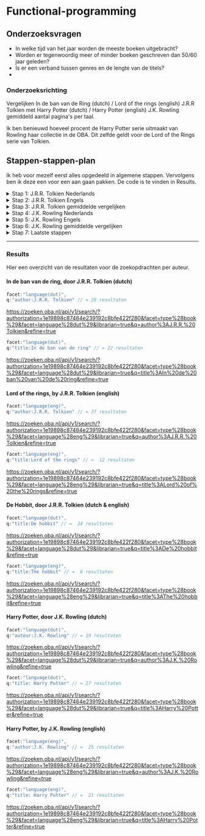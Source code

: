 # Functional-programming

## Onderzoeksvragen
- In welke tijd van het jaar worden de meeste boeken uitgebracht?
- Worden er tegenwoordig meer of minder boeken geschreven dan 50/60 jaar geleden?
- Is er een verband tussen genres en de lengte van de titels?
-

### Onderzoeksrichting
Vergelijken In de ban van de Ring (dutch) / Lord of the rings (english) J.R.R Tolkien met Harry Potter (dutch) / Harry Potter (english) J.K. Rowling gemiddeld aantal pagina's per taal.

Ik ben benieuwd hoeveel procent de Harry Potter serie uitmaakt van Rowling haar collectie in de OBA. Dit zelfde geldt voor de Lord of the Rings serie van Tolkien.

## Stappen-stappen-plan
Ik heb voor mezelf eerst alles opgedeeld in algemene stappen. Vervolgens ben ik deze een voor een aan gaan pakken. De code is te vinden in Results.

<details><summary>Stap 1: J.R.R. Tolkien Nederlands</summary>
  stap 1: zoeken op Tolkien (dutch)   
  stap 2: post string "In de ban van de ring" (dutch)   
  stap 3: post string "De hobbit" (dutch)   
  stap 4: check minste aantal pagina's   
  stap 5: check meeste aantal pagina's   
  stap 6: check gemiddeld aantal pagina's
</details>

<details><summary>Stap 2: J.R.R. Tolkien Engels</summary>
  stap 1: zoeken op Tolkien (english)    
  stap 2: post string "Lord of the rings" (english)    
  stap 3: post sting "The Hobbit" (english)    
  stap 4: check minste aantal pagina's    
  stap 5: check meeste aantal pagina's    
  stap 6: check gemiddeld aantal pagina's     
</details>

<details><summary>Stap 3: J.R.R. Tolkien gemiddelde vergelijken</summary>
stap 1: neem het gemiddelde van nederlande serie      
stap 2: neem het gemiddelde van engelse serie     
stap 3: vergelijk de 2 met elkaar     
stap 4: antwoord!     
</details>

<details><summary>Stap 4: J.K. Rowling Nederlands</summary>
stap 1: zoeken op J.K. Rowling (dutch)     
stap 2: post string "Harry Potter" (dutch)     
stap 3: check minste aantal pagina's     
stap 4: check meeste aantal pagina's     
stap 5: check gemiddeld aantal pagina's     
</details>

<details><summary>Stap 5: J.K. Rowling Engels</summary>
stap 1: zoeken op JKRowling (english)     
stap 2: post string "Harry Potter" (english)     
stap 3: check minste aantal pagina's     
stap 4: check meeste aantal pagina's     
stap 5: check gemiddeld aantal pagina's     
</details>

<details><summary>Stap 6: J.K. Rowling gemiddelde vergelijken</summary>
stap 1: neem het gemiddelde van nederlande serie     
stap 2: neem het gemiddelde van engelse serie     
stap 3: vergelijk de 2 met elkaar     
stap 4: antwoord!    
</details>

<details><summary>Stap 7: Laatste stappen</summary>
  stap 1: Vergelijk het gemiddeld aantal pagina's van lord of the rings met harry Potter    
  stap 2: antwoord!    
</details>

---   

### Results
Hier een overzicht van de resultaten voor de zoekopdrachten per auteur.

#### In de ban van de ring, door J.R.R. Tolkien (dutch)

```js
facet:"language(dut)",
q:"author:J.R.R. Tolkien" // = 29 resultaten
```
https://zoeken.oba.nl/api/v1/search/?authorization=1e19898c87464e239192c8bfe422f280&facet=type%28book%29&facet=language%28dut%29&librarian=true&q=author%3AJ.R.R.%20Tolkien&refine=true

```js
facet:"language(dut)",
q:"title:In de ban van de ring" // = 22 resultaten
```
https://zoeken.oba.nl/api/v1/search/?authorization=1e19898c87464e239192c8bfe422f280&facet=type%28book%29&facet=language%28dut%29&librarian=true&q=title%3AIn%20de%20ban%20van%20de%20ring&refine=true

####  Lord of the rings, by J.R.R. Tolkien (english)

```js
facet:"language(eng)",
q:"author:J.R.R. Tolkien" // = 37 resultaten
```
https://zoeken.oba.nl/api/v1/search/?authorization=1e19898c87464e239192c8bfe422f280&facet=type%28book%29&facet=language%28eng%29&librarian=true&q=author%3AJ.R.R.%20Tolkien&refine=true

```js
facet:"language(eng)",
q:"title:Lord of the rings" // =  12 resultaten
```
https://zoeken.oba.nl/api/v1/search/?authorization=1e19898c87464e239192c8bfe422f280&facet=type%28book%29&facet=language%28eng%29&librarian=true&q=title%3ALord%20of%20the%20rings&refine=true

#### De Hobbit, door J.R.R. Tolkien (dutch & english)
```js
facet:"language(dut)",
q:"title:De hobbit" // =  24 resultaten
```
https://zoeken.oba.nl/api/v1/search/?authorization=1e19898c87464e239192c8bfe422f280&facet=type%28book%29&facet=language%28dut%29&librarian=true&q=title%3ADe%20hobbit&refine=true

```js
facet:"language(eng)",
q:"title:The hobbit" // =  6 resultaten
```
https://zoeken.oba.nl/api/v1/search/?authorization=1e19898c87464e239192c8bfe422f280&facet=type%28book%29&facet=language%28eng%29&librarian=true&q=title%3AThe%20hobbit&refine=true

####  Harry Potter, door J.K. Rowling (dutch)

```js
facet:"language(dut)",
q:"auteur:J.K. Rowling" // = 19 resultaten
```
https://zoeken.oba.nl/api/v1/search/?authorization=1e19898c87464e239192c8bfe422f280&facet=type%28book%29&facet=language%28dut%29&librarian=true&q=author%3AJ.K.%20Rowling&refine=true

```js
facet:"language(dut)",
q:"title: Harry Potter" // = 27 resultaten
```
https://zoeken.oba.nl/api/v1/search/?authorization=1e19898c87464e239192c8bfe422f280&facet=type%28book%29&facet=language%28dut%29&librarian=true&q=title%3AHarry%20Potter&refine=true

#### Harry Potter, by J.K. Rowling (english)

```js
facet:"language(eng)",
q:"author:J.K. Rowling" // =  25 resultaten
```
https://zoeken.oba.nl/api/v1/search/?authorization=1e19898c87464e239192c8bfe422f280&facet=type%28book%29&facet=language%28eng%29&librarian=true&q=author%3AJ.K.%20Rowling&refine=true

```js
facet:"language(eng)",
q:"title: Harry Potter" // =  21 resultaten
```
https://zoeken.oba.nl/api/v1/search/?authorization=1e19898c87464e239192c8bfe422f280&facet=type%28book%29&facet=language%28eng%29&librarian=true&q=title%3AHarry%20Potter&refine=true
